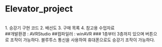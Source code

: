 # Elevator_project

<br>
1. 승강기 구현 코드
2. 배선도
3. 구매 목록
4. 참고용 수업자료
<br>
##개발환경 : AVRStudio
##컴파일러 : winAVR
### 1층부터 3층까지 있으며 버튼으로 조작이 가능하다. 블루투스 통신을 사용하여 휴대폰으로도 승강기 조작이 가능하다.
